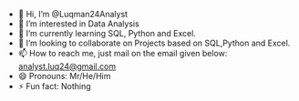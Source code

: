 - 👋 Hi, I’m @Luqman24Analyst
- 👀 I’m interested in Data Analysis
- 🌱 I’m currently learning SQL, Python and Excel.
- 💞️ I’m looking to collaborate on Projects based on SQL,Python and Excel.
- 📫 How to reach me, just mail on the email given below: analyst.luq24@gmail.com
- 😄 Pronouns: Mr/He/Him
- ⚡ Fun fact: Nothing

<!---
Luqman24Analyst/Luqman24Analyst is a ✨ special ✨ repository because its `README.md` (this file) appears on your GitHub profile.
You can click the Preview link to take a look at your changes.
--->
